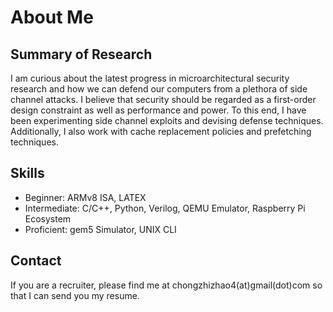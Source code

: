 # About Me

## Summary of Research
I am curious about the latest progress in microarchitectural security research and how we can defend our computers from a plethora of side channel attacks. I believe that security should be regarded as a first-order design constraint as well as performance and power. To this end, I have been experimenting side channel exploits and devising defense techniques. Additionally, I also work with cache replacement policies and prefetching techniques.

## Skills
- Beginner: ARMv8 ISA, LATEX
- Intermediate: C/C++, Python, Verilog, QEMU Emulator, Raspberry Pi Ecosystem
- Proficient: gem5 Simulator, UNIX CLI

## Contact
If you are a recruiter, please find me at chongzhizhao4(at)gmail(dot)com so that I can send you my resume.
